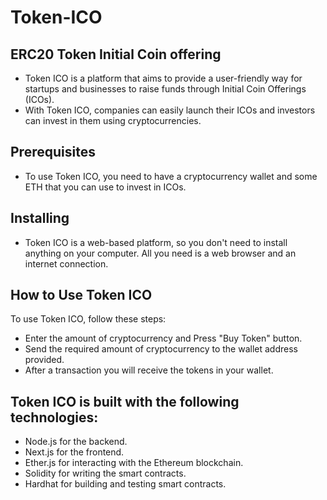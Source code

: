 # Token-ICO

## ERC20 Token Initial Coin offering


* Token ICO is a platform that aims to provide a user-friendly way for startups and businesses to raise funds through Initial Coin Offerings (ICOs). </br>
* With Token ICO, companies can easily launch their ICOs and investors can invest in them using cryptocurrencies.

## Prerequisites
* To use Token ICO, you need to have a cryptocurrency wallet and some ETH that you can use to invest in ICOs.

##  Installing

* Token ICO is a web-based platform, so you don't need to install anything on your computer. All you need is a web browser and an internet connection.

## How to Use Token ICO

To use Token ICO, follow these steps:

* Enter the amount of cryptocurrency and Press "Buy Token" button.
* Send the required amount of cryptocurrency to the wallet address provided.
* After a transaction you will receive the tokens in your wallet.


## Token ICO is built with the following technologies:

* Node.js for the backend.
* Next.js for the frontend.
* Ether.js for interacting with the Ethereum blockchain.
* Solidity for writing the smart contracts.
* Hardhat for building and testing smart contracts.


